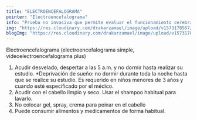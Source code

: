 ```yaml
---
title: "ELECTROENCEFALOGRAMA"
pointer: "Electroencefalograma"
info: "Prueba no invasiva que permite evaluar el funcionamiento cerebral en tiempo real."
img: "https://res.cloudinary.com/drakarzamael/image/upload/v1573178567/estudiosMini/ELECTROENCEFALOGRAMA.svg"
blogImg: "https://res.cloudinary.com/drakarzamael/image/upload/v1573178919/estudiosBlog/ELECTROENCEFALOGRAMA_open.svg"
---
```


Electroencefalograma (electroencefalograma simple,
videoelectroencefalograma plus)

1. Acudir desvelado, despertar a las 5 a.m. y no dormir hasta realizar su estudio.
   \*Deprivación de sueño: no dormir durante toda la noche hasta que se realice su estudio. Es requerido en niños menores de 3 años y cuando esté especificado por el médico.
2. Acudir con el cabello limpio y seco. Usar el shampoo habitual para lavarlo.
3. No colocar gel, spray, crema para peinar en el cabello
4. Puede consumir alimentos y medicamentos de forma habitual.
